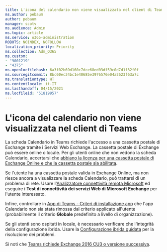 ```yaml
---
title: L'icona del calendario non viene visualizzata nel client di Teams
ms.author: pebaum
author: pebaum
manager: scotv
ms.audience: Admin
ms.topic: article
ms.service: o365-administration
ROBOTS: NOINDEX, NOFOLLOW
localization_priority: Priority
ms.collection: Adm_O365
ms.custom:
- "9001219"
- "4375"
ms.openlocfilehash: 6a3f02b69d160c7dce68ed03df59c0d7d1f32f0f
ms.sourcegitcommit: 8bc60ec34bc1e40685e3976576e04a2623f63a7c
ms.translationtype: HT
ms.contentlocale: it-IT
ms.lasthandoff: 04/15/2021
ms.locfileid: "51819957"
---
```

# <a name="calendar-icon-not-showing-in-teams-client"></a>L'icona del calendario non viene visualizzata nel client di Teams

La scheda Calendario in Teams richiede l'accesso a una cassetta postale di Exchange tramite i Servizi Web Exchange. La cassetta postale di Exchange può essere online o locale. Per gli utenti online che non vedono la scheda Calendario, accertarsi che [abbiano la licenza per una cassetta postale di Exchange Online e che la cassetta postale sia abilitata](https://docs.microsoft.com/exchange/recipients-in-exchange-online/create-user-mailboxes).

Se l'utente ha una cassetta postale valida in Exchange Online, ma non riesce ancora a visualizzare la scheda Calendario, può trattarsi di un problema di rete. Usare l'[Analizzatore connettività remota Microsoft](https://testconnectivity.microsoft.com/) ed eseguire i **Test di connettività dei servizi Web di Microsoft Exchange** per l'utente interessato.

Infine, controllare in [App di Teams - Criteri di installazione app](https://admin.teams.microsoft.com/policies/app-setup) che l'app Calendario non sia stata rimossa dal criterio applicato all'utente (probabilmente il criterio **Globale** predefinito a livello di organizzazione).

Se gli utenti sono ospitati in locale, è necessario verificare che l'integrità della configurazione ibrida. Usare la [Configurazione ibrida guidata](https://docs.microsoft.com/exchange/hybrid-deployment/hybrid-agent) per la risoluzione dei problemi.

Si noti che [Teams richiede Exchange 2016 CU3 o versione successiva](https://docs.microsoft.com/microsoftteams/exchange-teams-interact).
